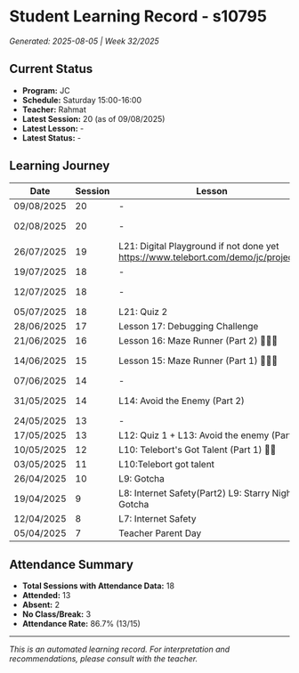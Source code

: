 # Student Learning Record - s10795
*Generated: 2025-08-05 | Week 32/2025*

## Current Status
- **Program:** JC
- **Schedule:** Saturday 15:00-16:00
- **Teacher:** Rahmat
- **Latest Session:** 20 (as of 09/08/2025)
- **Latest Lesson:** -
- **Latest Status:** -

## Learning Journey
| Date | Session | Lesson | Attendance | Progress |
|------|---------|--------|------------|----------|
| 09/08/2025 | 20 | - | - | - |
| 02/08/2025 | 20 | - | Rahmat | In Progress |
| 26/07/2025 | 19 | L21: Digital Playground if not done yet https://www.telebort.com/demo/jc/project/6 | Rahmat | In Progress |
| 19/07/2025 | 18 | - | Absent | - |
| 12/07/2025 | 18 | - | No Class | In Progress |
| 05/07/2025 | 18 | L21: Quiz 2 | Rahmat | - |
| 28/06/2025 | 17 | Lesson 17: Debugging Challenge | Rahmat | Completed |
| 21/06/2025 | 16 | Lesson 16: Maze Runner (Part 2) 🏃🏻‍♂️ | Rahmat | Completed |
| 14/06/2025 | 15 | Lesson 15: Maze Runner (Part 1) 🏃🏻‍♂️ | Rahmat | In Progress |
| 07/06/2025 | 14 | - | No Class | - |
| 31/05/2025 | 14 | L14: Avoid the Enemy (Part 2) | Rahmat | In Progress |
| 24/05/2025 | 13 | - | Absent | - |
| 17/05/2025 | 13 | L12: Quiz 1 + L13: Avoid the enemy (Part 1) | Rahmat | Completed |
| 10/05/2025 | 12 | L10: Telebort's Got Talent (Part 1) 🕺🏻 | Puvin | Completed |
| 03/05/2025 | 11 | L10:Telebort got talent | Rahmat | Completed |
| 26/04/2025 | 10 | L9: Gotcha | Rahmat | Completed |
| 19/04/2025 | 9 | L8: Internet Safety(Part2) L9: Starry Night + Gotcha | Rahmat | Completed |
| 12/04/2025 | 8 | L7: Internet Safety | Rahmat | Completed |
| 05/04/2025 | 7 | Teacher Parent Day | No Class | - |

## Attendance Summary
- **Total Sessions with Attendance Data:** 18
- **Attended:** 13
- **Absent:** 2
- **No Class/Break:** 3
- **Attendance Rate:** 86.7% (13/15)

---
*This is an automated learning record. For interpretation and recommendations, please consult with the teacher.*